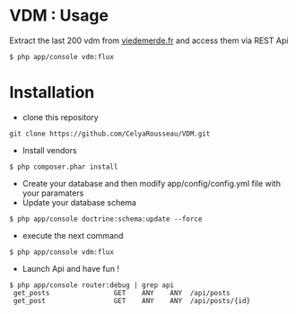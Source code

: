 VDM : Usage
=====
Extract the last 200 vdm from [viedemerde.fr](http://www.viedemerde.fr/) and access them via REST Api
```
$ php app/console vdm:flux
```
Installation
====

* clone this repository
```
git clone https://github.com/CelyaRousseau/VDM.git
```
* Install vendors
```
$ php composer.phar install
```
* Create your database and then modify app/config/config.yml file with your paramaters
* Update your database schema 
```
$ php app/console doctrine:schema:update --force
```
* execute the next command
```
$ php app/console vdm:flux
```
* Launch Api and have fun !

```
$ php app/console router:debug | grep api
 get_posts                GET    ANY    ANY  /api/posts                        
 get_post                 GET    ANY    ANY  /api/posts/{id} 
 ```
